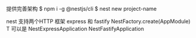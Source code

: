 提供完善架构
$ npm i -g @nestjs/cli
$ nest new project-name

nest 支持两个HTTP 框架 express 和 fastify
NestFactory.create<T>(AppModule) T 可以是 NestExpressApplication NestFastifyApplication